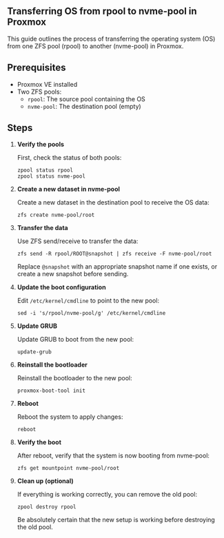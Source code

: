## Transferring OS from rpool to nvme-pool in Proxmox

This guide outlines the process of transferring the operating system (OS) from one ZFS pool (rpool) to another (nvme-pool) in Proxmox.

## Prerequisites

- Proxmox VE installed
- Two ZFS pools:
  - `rpool`: The source pool containing the OS
  - `nvme-pool`: The destination pool (empty)

## Steps

1. **Verify the pools**

   First, check the status of both pools:

   ```
   zpool status rpool
   zpool status nvme-pool
   ```

2. **Create a new dataset in nvme-pool**

   Create a new dataset in the destination pool to receive the OS data:

   ```
   zfs create nvme-pool/root
   ```

3. **Transfer the data**

   Use ZFS send/receive to transfer the data:

   ```
   zfs send -R rpool/ROOT@snapshot | zfs receive -F nvme-pool/root
   ```

   Replace `@snapshot` with an appropriate snapshot name if one exists, or create a new snapshot before sending.
   <br>

4. **Update the boot configuration**

   Edit `/etc/kernel/cmdline` to point to the new pool:
   ```
   sed -i 's/rpool/nvme-pool/g' /etc/kernel/cmdline
   ```

5. **Update GRUB**

   Update GRUB to boot from the new pool:

   ```
   update-grub
   ```

6. **Reinstall the bootloader**

   Reinstall the bootloader to the new pool:

   ```
   proxmox-boot-tool init
   ```

7. **Reboot**

   Reboot the system to apply changes:

   ```
   reboot
   ```

8. **Verify the boot**

   After reboot, verify that the system is now booting from nvme-pool:

   ```
   zfs get mountpoint nvme-pool/root
   ```

9. **Clean up (optional)**

   If everything is working correctly, you can remove the old pool:

   ```
   zpool destroy rpool
   ```

   Be absolutely certain that the new setup is working before destroying the old pool.
